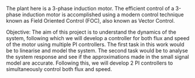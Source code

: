 The plant here is a 3-phase induction motor. The efficient control of a 3-phase induction motor
is accomplished using a modern control technique known as Field Oriented Control (FOC), also
known as Vector Control.

Objective:
The aim of this project is to understand the dynamics of the system, following which we will
develop a controller for both flux and speed of the motor using multiple PI controllers. The
first task in this work would be to linearise and model the system. The second task would be
to analyse the system response and see if the approximations made in the small signal model
are accurate. Following this, we will develop 2 PI controllers to simultaneously control both
flux and speed.
